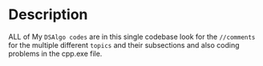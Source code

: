 # Description
ALL of My `DSAlgo codes` are in this single codebase
look for the `//comments` for the multiple different `topics` and their subsections and also coding problems in the cpp.exe file.
